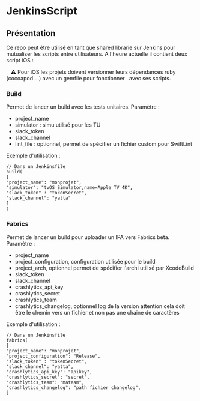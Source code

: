 # JenkinsScript

## Présentation

Ce repo peut être utilisé en tant que shared librarie sur Jenkins pour mutualiser les scripts entre utilisateurs.
A l'heure actuelle il contient deux script iOS :

   ⚠️ Pour iOS les projets doivent versionner leurs dépendances ruby (cocoapod ...) avec un gemfile pour fonctionner
  avec ses scripts. 

###  Build

Permet de lancer un build avec les tests unitaires.
Paramètre :
* project_name
* simulator : simu utilisé pour les TU
* slack_token
* slack_channel
* lint_file : optionnel, permet de spécifier un fichier custom pour SwiftLint

Exemple d'utilisation :
```
// Dans un Jenkinsfile
build(
[
"project_name": "monprojet",
"simulator": "tvOS Simulator,name=Apple TV 4K",
"slack_token" : "tokenSecret",
"slack_channel": "yatta"
]
)
```


### Fabrics

Permet de lancer un build pour uploader un IPA vers Fabrics beta.
Paramètre :
* project_name
* project_configuration, configuration utilisée pour le build
* project_arch, optionnel permet de spécifier l'archi utilisé par XcodeBuild
* slack_token
* slack_channel
* crashlytics_api_key
* crashlytics_secret
* crashlytics_team
* crashlytics_changelog, optionnel log de la version attention cela doit être le chemin vers un fichier et non pas une chaine de caractères

Exemple d'utilisation :
```
// Dans un Jenkinsfile
fabrics(
[
"project_name": "monprojet",
"project_configuration": "Release",
"slack_token" : "tokenSecret",
"slack_channel": "yatta",
"crashlytics_api_key": "apikey",
"crashlytics_secret": "secret",
"crashlytics_team": "mateam",
"crashlytics_changelog": "path fichier changelog",
]

```
